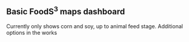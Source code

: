 ## Basic FoodS<sup>3</sup> maps dashboard

Currently only shows corn and soy, up to animal feed stage. Additional options in the works
